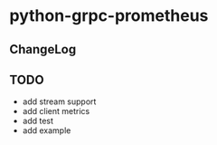 # python-grpc-prometheus


## ChangeLog


## TODO

- add stream support
- add client metrics
- add test
- add example